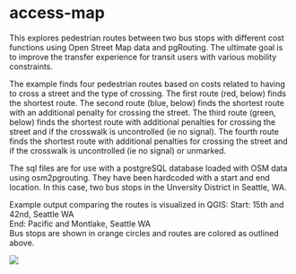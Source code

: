 # access-map

This explores pedestrian routes between two bus stops with different cost functions using Open Street Map data and pgRouting. The ultimate goal is to improve the transfer experience for transit users with various mobility constraints.

The example finds four pedestrian routes based on costs related to having to cross a street and the type of crossing. The first route (red, below) finds the shortest route. The second route (blue, below) finds the shortest route with an additional penalty for crossing the street. The third route (green, below) finds the shortest route with additional penalties for crossing the street and if the crosswalk is uncontrolled (ie no signal). The fourth route finds the shortest route with additional penalties for crossing the street and if the crosswalk is uncontrolled (ie no signal) or unmarked. 

The sql files are for use with a postgreSQL database loaded with OSM data using osm2pgrouting. They have been hardcoded with a start and end location. In this case, two bus stops in the Unversity District in Seattle, WA.

Example output comparing the routes is visualized in QGIS:
Start: 15th and 42nd, Seattle WA  
End: Pacific and Montlake, Seattle WA  
Bus stops are shown in orange circles and routes are colored as outlined above.   

![](\master\routesUW.png?raw=true)


